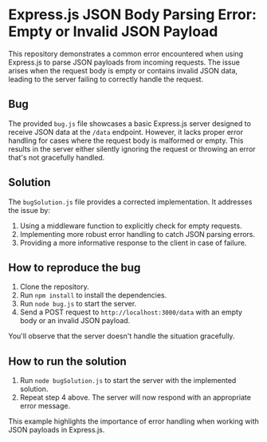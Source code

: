 # Express.js JSON Body Parsing Error: Empty or Invalid JSON Payload

This repository demonstrates a common error encountered when using Express.js to parse JSON payloads from incoming requests.  The issue arises when the request body is empty or contains invalid JSON data, leading to the server failing to correctly handle the request.

## Bug
The provided `bug.js` file showcases a basic Express.js server designed to receive JSON data at the `/data` endpoint. However, it lacks proper error handling for cases where the request body is malformed or empty.  This results in the server either silently ignoring the request or throwing an error that's not gracefully handled.

## Solution
The `bugSolution.js` file provides a corrected implementation. It addresses the issue by:

1.  Using a middleware function to explicitly check for empty requests.
2.  Implementing more robust error handling to catch JSON parsing errors.
3.  Providing a more informative response to the client in case of failure.

## How to reproduce the bug

1.  Clone the repository.
2.  Run `npm install` to install the dependencies.
3.  Run `node bug.js` to start the server.
4.  Send a POST request to `http://localhost:3000/data` with an empty body or an invalid JSON payload.

You'll observe that the server doesn't handle the situation gracefully.

## How to run the solution

1.  Run `node bugSolution.js` to start the server with the implemented solution.
2.  Repeat step 4 above.  The server will now respond with an appropriate error message.

This example highlights the importance of error handling when working with JSON payloads in Express.js.